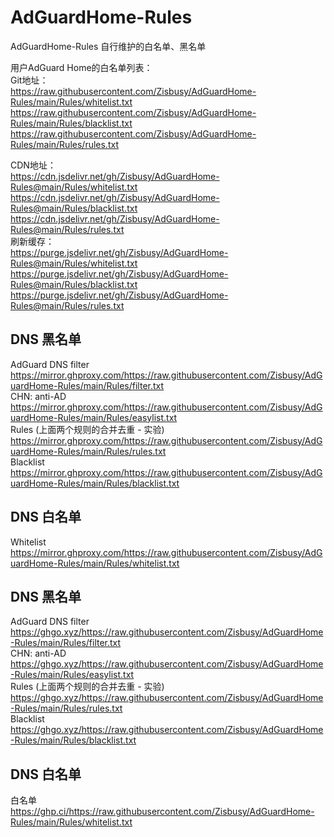 # AdGuardHome-Rules
AdGuardHome-Rules 自行维护的白名单、黑名单

用户AdGuard Home的白名单列表：    
Git地址：    
https://raw.githubusercontent.com/Zisbusy/AdGuardHome-Rules/main/Rules/whitelist.txt    
https://raw.githubusercontent.com/Zisbusy/AdGuardHome-Rules/main/Rules/blacklist.txt    
https://raw.githubusercontent.com/Zisbusy/AdGuardHome-Rules/main/Rules/rules.txt    

CDN地址：    
https://cdn.jsdelivr.net/gh/Zisbusy/AdGuardHome-Rules@main/Rules/whitelist.txt    
https://cdn.jsdelivr.net/gh/Zisbusy/AdGuardHome-Rules@main/Rules/blacklist.txt    
https://cdn.jsdelivr.net/gh/Zisbusy/AdGuardHome-Rules@main/Rules/rules.txt    
刷新缓存：    
https://purge.jsdelivr.net/gh/Zisbusy/AdGuardHome-Rules@main/Rules/whitelist.txt    
https://purge.jsdelivr.net/gh/Zisbusy/AdGuardHome-Rules@main/Rules/blacklist.txt    
https://purge.jsdelivr.net/gh/Zisbusy/AdGuardHome-Rules@main/Rules/rules.txt    

## DNS 黑名单
AdGuard DNS filter    
https://mirror.ghproxy.com/https://raw.githubusercontent.com/Zisbusy/AdGuardHome-Rules/main/Rules/filter.txt    
CHN: anti-AD    
https://mirror.ghproxy.com/https://raw.githubusercontent.com/Zisbusy/AdGuardHome-Rules/main/Rules/easylist.txt    
Rules (上面两个规则的合并去重 - 实验)    
https://mirror.ghproxy.com/https://raw.githubusercontent.com/Zisbusy/AdGuardHome-Rules/main/Rules/rules.txt    
Blacklist    
https://mirror.ghproxy.com/https://raw.githubusercontent.com/Zisbusy/AdGuardHome-Rules/main/Rules/blacklist.txt    

## DNS 白名单
Whitelist    
https://mirror.ghproxy.com/https://raw.githubusercontent.com/Zisbusy/AdGuardHome-Rules/main/Rules/whitelist.txt    

## DNS 黑名单
AdGuard DNS filter    
https://ghgo.xyz/https://raw.githubusercontent.com/Zisbusy/AdGuardHome-Rules/main/Rules/filter.txt    
CHN: anti-AD    
https://ghgo.xyz/https://raw.githubusercontent.com/Zisbusy/AdGuardHome-Rules/main/Rules/easylist.txt    
Rules (上面两个规则的合并去重 - 实验)    
https://ghgo.xyz/https://raw.githubusercontent.com/Zisbusy/AdGuardHome-Rules/main/Rules/rules.txt    
Blacklist    
https://ghgo.xyz/https://raw.githubusercontent.com/Zisbusy/AdGuardHome-Rules/main/Rules/blacklist.txt    

## DNS 白名单
白名单    
https://ghp.ci/https://raw.githubusercontent.com/Zisbusy/AdGuardHome-Rules/main/Rules/whitelist.txt    
